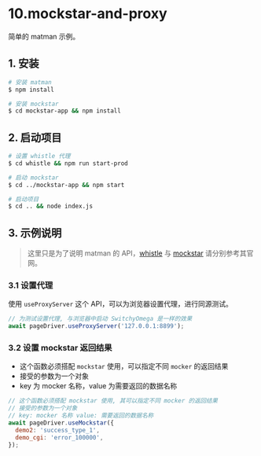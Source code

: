 # 10.mockstar-and-proxy

简单的 matman 示例。

## 1. 安装

```bash
# 安装 matman
$ npm install

# 安装 mockstar
$ cd mockstar-app && npm install
```

## 2. 启动项目

```bash
# 设置 whistle 代理
$ cd whistle && npm run start-prod

# 启动 mockstar
$ cd ../mockstar-app && npm start

# 启动项目
$ cd .. && node index.js
```

## 3. 示例说明

> 这里只是为了说明 matman 的 API，[whistle](https://wproxy.org/whistle/) 与 [mockstar](https://mockstarjs.github.io/mockstar/) 请分别参考其官网。

### 3.1 设置代理

使用 `useProxyServer` 这个 API，可以为浏览器设置代理，进行同源测试。

```js
// 为测试设置代理, 与浏览器中启动 SwitchyOmega 是一样的效果
await pageDriver.useProxyServer('127.0.0.1:8899');
```

### 3.2 设置 mockstar 返回结果

- 这个函数必须搭配 `mockstar` 使用，可以指定不同 `mocker` 的返回结果
- 接受的参数为一个对象
- key 为 mocker 名称，value 为需要返回的数据名称

```js
// 这个函数必须搭配 mockstar 使用, 其可以指定不同 mocker 的返回结果
// 接受的参数为一个对象
// key: mocker 名称 value: 需要返回的数据名称
await pageDriver.useMockstar({
  demo2: 'success_type_1',
  demo_cgi: 'error_100000',
});
```

